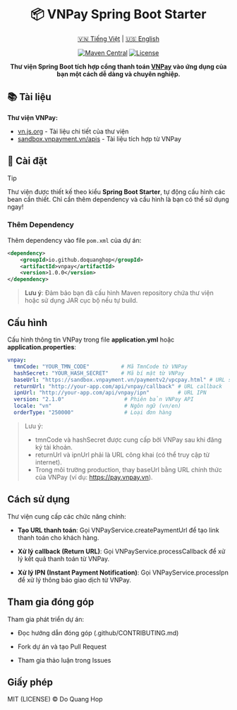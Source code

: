 <div align="center">

# 📦 VNPay Spring Boot Starter

[🇻🇳 Tiếng Việt](./README.md) | [🇺🇸 English](./README_en-US.md)

[![Maven Central](https://img.shields.io/maven-central/v/io.github.doquanghop/vnpay)](https://mvnrepository.com/artifact/com.example/vnpay-spring-boot-starter)
[![License](https://img.shields.io/badge/license-MIT-blue)](https://github.com/doquanghop/vnpay/blob/main/LICENSE)

**Thư viện Spring Boot tích hợp cổng thanh toán [VNPay](https://vnpay.vn) vào ứng dụng của bạn một cách dễ dàng và chuyên nghiệp.**

</div>

## 📚 Tài liệu

**Thư viện VNPay:**
- [vn.js.org](#) - Tài liệu chi tiết của thư viện
- [sandbox.vnpayment.vn/apis](https://sandbox.vnpayment.vn/apis) - Tài liệu tích hợp từ VNPay

## 🚀 Cài đặt

> [!TIP]
> Thư viện được thiết kế theo kiểu **Spring Boot Starter**, tự động cấu hình các bean cần thiết. Chỉ cần thêm dependency và cấu hình là bạn có thể sử dụng ngay!

### Thêm Dependency
Thêm dependency vào file `pom.xml` của dự án:

```xml
<dependency>
    <groupId>io.github.doquanghop</groupId>
    <artifactId>vnpay</artifactId>
    <version>1.0.0</version>
</dependency>
```

> **Lưu ý**: Đảm bảo bạn đã cấu hình Maven repository chứa thư viện hoặc sử dụng JAR cục bộ nếu tự build.

## Cấu hình
Cấu hình thông tin VNPay trong file **application.yml** hoặc **application.properties**:

```yaml
vnpay:
  tmnCode: "YOUR_TMN_CODE"          # Mã TmnCode từ VNPay
  hashSecret: "YOUR_HASH_SECRET"    # Mã bí mật từ VNPay
  baseUrl: "https://sandbox.vnpayment.vn/paymentv2/vpcpay.html" # URL sandbox hoặc production
  returnUrl: "http://your-app.com/api/vnpay/callback" # URL callback
  ipnUrl: "http://your-app.com/api/vnpay/ipn"         # URL IPN
  version: "2.1.0"                   # Phiên bản VNPay API
  locale: "vn"                       # Ngôn ngữ (vn/en)
  orderType: "250000"                # Loại đơn hàng
```
> Lưu ý:
> - tmnCode và hashSecret được cung cấp bởi VNPay sau khi đăng ký tài khoản.
> - returnUrl và ipnUrl phải là URL công khai (có thể truy cập từ internet).
> - Trong môi trường production, thay baseUrl bằng URL chính thức của VNPay (ví dụ: https://pay.vnpay.vn).


## Cách sử dụng
Thư viện cung cấp các chức năng chính:

- **Tạo URL thanh toán**: Gọi VNPayService.createPaymentUrl để tạo link thanh toán cho khách hàng.

- **Xử lý callback (Return URL)**: Gọi VNPayService.processCallback để xử lý kết quả thanh toán từ VNPay.

- **Xử lý IPN (Instant Payment Notification)**: Gọi VNPayService.processIpn để xử lý thông báo giao dịch từ VNPay.

## Tham gia đóng góp

Tham gia phát triển dự án:

- Đọc hướng dẫn đóng góp (.github/CONTRIBUTING.md)

- Fork dự án và tạo Pull Request

- Tham gia thảo luận trong Issues

## Giấy phép
MIT (LICENSE) © Do Quang Hop

